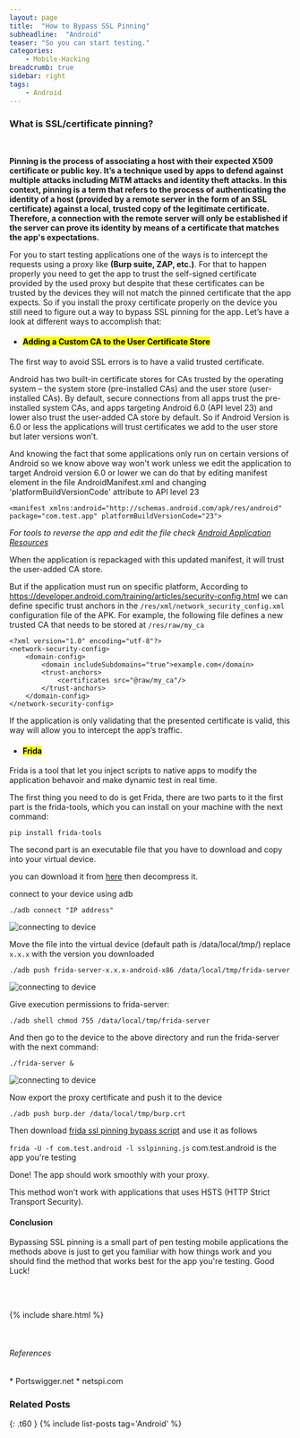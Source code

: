 ```yaml
---
layout: page
title:  "How to Bypass SSL Pinning"
subheadline:  "Android"
teaser: "So you can start testing."
categories:
    - Mobile-Hacking
breadcrumb: true
sidebar: right
tags:
    - Android
---
```

### What is SSL/certificate pinning?
<br>

<b>Pinning is the process of associating a host with their expected X509 certificate or public key. It’s a technique used by apps to defend against multiple attacks including MiTM attacks and identity theft attacks. In this context, pinning is a term that refers to the process of authenticating the identity of a host (provided by a remote server in the form of an SSL certificate) against a local, trusted copy of the legitimate certificate. Therefore, a connection with the remote server will only be established if the server can prove its identity by means of a certificate that matches the app's expectations.</b><br>

For you to start testing applications one of the ways is to intercept the requests using a proxy like <b>(Burp suite, ZAP, etc.)</b>. For that to happen properly you need to get the app to trust the self-signed certificate provided by the used proxy but despite that these certificates can be trusted by the devices they will not match the pinned certificate that the app expects. So if you install the proxy certificate properly on the device you still need to figure out a way to bypass SSL pinning for the app. Let’s have a look at different ways to accomplish that:

*	#### <mark>Adding a Custom CA to the User Certificate Store</mark>

The first way to avoid SSL errors is to have a valid trusted certificate. 

Android has two built-in certificate stores for CAs trusted by the operating system – the system store (pre-installed CAs) and the user store (user-installed CAs).
By default, secure connections from all apps trust the pre-installed system CAs, and apps targeting Android 6.0 (API level 23) and lower also trust the user-added CA store by default. So if Android Version is 6.0 or less the applications will trust certificates we add to the user store but later versions won’t. 

And knowing the fact that some applications only run on certain versions of Android so we know above way won't work unless we edit the application to target Android version 6.0 or lower we can do that by editing manifest element in the file AndroidManifest.xml and changing 'platformBuildVersionCode' attribute to API level 23

`<manifest xmlns:android="http://schemas.android.com/apk/res/android" package="com.test.app" platformBuildVersionCode="23">`

*For tools to reverse the app and edit the file check <a href="https://hacking-resources.com/Android-Applications-Security.html">Android Application Resources</a>*

When the application is repackaged with this updated manifest, it will trust the user-added CA store.

But if the application must run on specific platform, According to https://developer.android.com/training/articles/security-config.html we can define specific trust anchors in the `/res/xml/network_security_config.xml` configuration file of the APK. For example, the following file defines a new trusted CA that needs to be stored at `/res/raw/my_ca` 

~~~
<?xml version="1.0" encoding="utf-8"?>
<network-security-config>
    <domain-config>
        <domain includeSubdomains="true">example.com</domain>
        <trust-anchors>
            <certificates src="@raw/my_ca"/>
        </trust-anchors>
    </domain-config>
</network-security-config>
~~~

If the application is only validating that the presented certificate is valid, this way will allow you to intercept the app’s traffic.

*	####	<mark>Frida</mark>

Frida is a tool that let you inject scripts to native apps to modify the application behavoir and make dynamic test in real time.

The first thing you need to do is get Frida, there are two parts to it the first part is the frida-tools, which you can install on your machine with the next command:

`pip install frida-tools`

The second part is an executable file that you have to download and copy into your virtual device. 

you can download it from <a href="https://github.com/frida/frida/releases">here</a> then decompress it.

connect to your device using adb

`./adb connect "IP address"`

<img src="https://i.imgur.com/HI8vSyG.jpg" alt="connecting to device">

Move the file into the virtual device (default path is /data/local/tmp/) replace `x.x.x` with the version you downloaded

`./adb push frida-server-x.x.x-android-x86 /data/local/tmp/frida-server`

<img src="https://i.imgur.com/HctYbeD.png" alt="connecting to device">

Give execution permissions to frida-server:

`./adb shell chmod 755 /data/local/tmp/frida-server`

And then go to the device to the above directory and run the frida-server with the next command:

`./frida-server &`

<img src="https://i.imgur.com/q7UTAqm.png" alt="connecting to device">

Now export the proxy certificate and push it to the device

`./adb push burp.der /data/local/tmp/burp.crt`

Then download <a href="https://codeshare.frida.re/@pcipolloni/universal-android-ssl-pinning-bypass-with-frida/">frida ssl pinning bypass script</a> and use it as follows

`frida -U -f com.test.android -l sslpinning.js` com.test.android is the app you're testing

Done! The app should work smoothly with your proxy.

This method won’t work with applications that uses HSTS (HTTP Strict Transport Security).

#### Conclusion

Bypassing SSL pinning is a small part of pen testing mobile applications the methods above is just to get you familiar with how things work and you should find the method that works best for the app you're testing. Good Luck!

<br>
<br>

{% include share.html %}

<br>
<h6>References</h6>
*	<h8>Portswigger.net</h8>
*	<h8>netspi.com</h8>



### Related Posts 
{: .t60 }
{% include list-posts tag='Android' %}